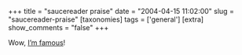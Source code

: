 +++
title = "saucereader praise"
date = "2004-04-15 11:02:00"
slug = "saucereader-praise"
[taxonomies]
tags = ['general']
[extra]
show_comments = "false"
+++

Wow, [I’m famous](http://www.synop.com/Products/SauceReader/Home/)!
